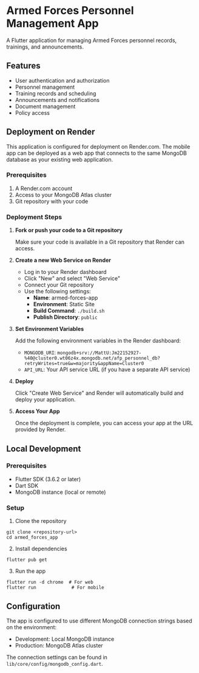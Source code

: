 # Armed Forces Personnel Management App

A Flutter application for managing Armed Forces personnel records, trainings, and announcements.

## Features

- User authentication and authorization
- Personnel management
- Training records and scheduling
- Announcements and notifications
- Document management
- Policy access

## Deployment on Render

This application is configured for deployment on Render.com. The mobile app can be deployed as a web app that connects to the same MongoDB database as your existing web application.

### Prerequisites

1. A Render.com account
2. Access to your MongoDB Atlas cluster
3. Git repository with your code

### Deployment Steps

1. **Fork or push your code to a Git repository**

   Make sure your code is available in a Git repository that Render can access.

2. **Create a new Web Service on Render**

   - Log in to your Render dashboard
   - Click "New" and select "Web Service"
   - Connect your Git repository
   - Use the following settings:
     - **Name**: armed-forces-app
     - **Environment**: Static Site
     - **Build Command**: `./build.sh`
     - **Publish Directory**: `public`

3. **Set Environment Variables**

   Add the following environment variables in the Render dashboard:
   
   - `MONGODB_URI`: `mongodb+srv://MattU:Jm22152927-%40@cluster0.wt06z4x.mongodb.net/afp_personnel_db?retryWrites=true&w=majority&appName=Cluster0`
   - `API_URL`: Your API service URL (if you have a separate API service)

4. **Deploy**

   Click "Create Web Service" and Render will automatically build and deploy your application.

5. **Access Your App**

   Once the deployment is complete, you can access your app at the URL provided by Render.

## Local Development

### Prerequisites

- Flutter SDK (3.6.2 or later)
- Dart SDK
- MongoDB instance (local or remote)

### Setup

1. Clone the repository
```
git clone <repository-url>
cd armed_forces_app
```

2. Install dependencies
```
flutter pub get
```

3. Run the app
```
flutter run -d chrome  # For web
flutter run             # For mobile
```

## Configuration

The app is configured to use different MongoDB connection strings based on the environment:

- Development: Local MongoDB instance
- Production: MongoDB Atlas cluster

The connection settings can be found in `lib/core/config/mongodb_config.dart`.
